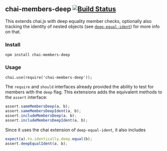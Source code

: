 ## chai-members-deep [![Build Status](https://travis-ci.org/fkling/chai-members-deep.svg?branch=master)](https://travis-ci.org/fkling/chai-members-deep)

This extends chai.js with deep equality member checks, optionally also tracking
the identity of nested objects (see [`deep-equal-ident`](https://github.com/fkling/deep-equal-ident))
for more info on that.

### Install

    npm install chai-members-deep

### Usage

    chai.use(require('chai-members-deep'));

The `require` and `should` interfaces already provided the ability to test for
members with the `deep` flag. This extensions adds the equivalent methods to the 
`assert` interface:

```javascript
assert.sameMembersDeep(a, b);
assert.sameMembersDeepIdent(a, b);
assert.includeMembersDeep(a, b);
assert.includeMembersDeepIdent(a, b);
```

Since it uses the chai extension of `deep-equal-ident`, it also includes

```javascript
expect(a).to.identically.deep.equal(b);
assert.deepEqualIdent(a, b);
```
